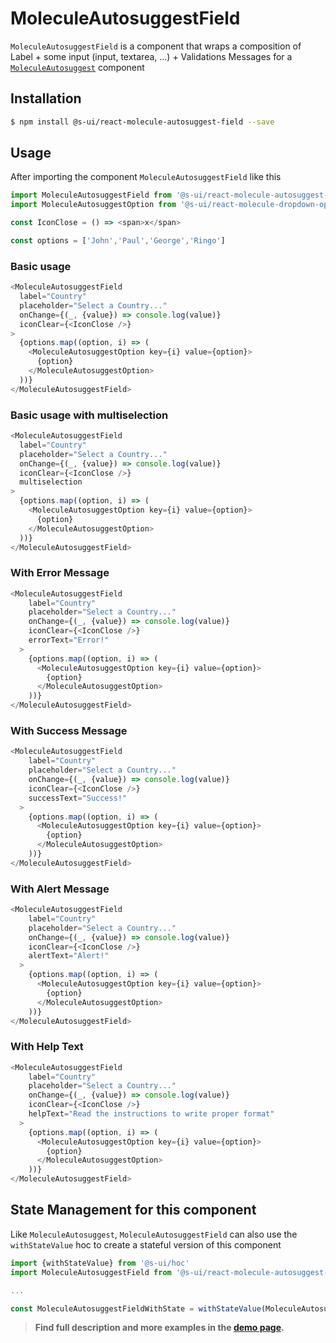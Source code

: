 # MoleculeAutosuggestField


`MoleculeAutosuggestField` is a component that wraps a composition of Label + some input (input, textarea, ...) + Validations  Messages for a [`MoleculeAutosuggest`](https://sui-components.now.sh/workbench/molecule/autosuggest/demo) component


## Installation

```sh
$ npm install @s-ui/react-molecule-autosuggest-field --save
```

## Usage

After importing the component `MoleculeAutosuggestField` like this

```javascript
import MoleculeAutosuggestField from '@s-ui/react-molecule-autosuggest-field'
import MoleculeAutosuggestOption from '@s-ui/react-molecule-dropdown-option'

const IconClose = () => <span>x</span>  

const options = ['John','Paul','George','Ringo']

```

### Basic usage
    
```js
<MoleculeAutosuggestField
  label="Country"
  placeholder="Select a Country..."
  onChange={(_, {value}) => console.log(value)}
  iconClear={<IconClose />}
>
  {options.map((option, i) => (
    <MoleculeAutosuggestOption key={i} value={option}>
      {option}
    </MoleculeAutosuggestOption>
  ))}
</MoleculeAutosuggestField>
```

### Basic usage with multiselection
    
```js
<MoleculeAutosuggestField
  label="Country"
  placeholder="Select a Country..."
  onChange={(_, {value}) => console.log(value)}
  iconClear={<IconClose />}
  multiselection
>
  {options.map((option, i) => (
    <MoleculeAutosuggestOption key={i} value={option}>
      {option}
    </MoleculeAutosuggestOption>
  ))}
</MoleculeAutosuggestField>
```

### With Error Message 

```js
<MoleculeAutosuggestField
    label="Country"
    placeholder="Select a Country..."
    onChange={(_, {value}) => console.log(value)}
    iconClear={<IconClose />}
    errorText="Error!"
  >
    {options.map((option, i) => (
      <MoleculeAutosuggestOption key={i} value={option}>
        {option}
      </MoleculeAutosuggestOption>
    ))}
</MoleculeAutosuggestField>
```

### With Success Message 

```js
<MoleculeAutosuggestField
    label="Country"
    placeholder="Select a Country..."
    onChange={(_, {value}) => console.log(value)}
    iconClear={<IconClose />}
    successText="Success!"
  >
    {options.map((option, i) => (
      <MoleculeAutosuggestOption key={i} value={option}>
        {option}
      </MoleculeAutosuggestOption>
    ))}
</MoleculeAutosuggestField>
```

### With Alert Message 

```js
<MoleculeAutosuggestField
    label="Country"
    placeholder="Select a Country..."
    onChange={(_, {value}) => console.log(value)}
    iconClear={<IconClose />}
    alertText="Alert!"
  >
    {options.map((option, i) => (
      <MoleculeAutosuggestOption key={i} value={option}>
        {option}
      </MoleculeAutosuggestOption>
    ))}
</MoleculeAutosuggestField>
```

### With Help Text

```js
<MoleculeAutosuggestField
    label="Country"
    placeholder="Select a Country..."
    onChange={(_, {value}) => console.log(value)}
    iconClear={<IconClose />}
    helpText="Read the instructions to write proper format"
  >
    {options.map((option, i) => (
      <MoleculeAutosuggestOption key={i} value={option}>
        {option}
      </MoleculeAutosuggestOption>
    ))}
</MoleculeAutosuggestField>
```


## State Management for this component

Like `MoleculeAutosuggest`, `MoleculeAutosuggestField` can also use the `withStateValue` hoc to create a stateful version of this component 

```js
import {withStateValue} from '@s-ui/hoc'
import MoleculeAutosuggestField from '@s-ui/react-molecule-autosuggest-field'

...

const MoleculeAutosuggestFieldWithState = withStateValue(MoleculeAutosuggestField)
```


> **Find full description and more examples in the [demo page](https://sui-components.now.sh/workbench/molecule/autosuggestField/demo).**
